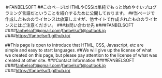 ＃FANBELSOFT
##このページはHTMLやCSSは単純でもっと始めやすいプログラミング言語だということを紹介するために公開しております。
##当ページで作成したもののライセンスは放棄しますが、他サイトで作成されたもののライセンスにはご注意ください。
###お問い合わせ先
####FANBELSOFT
####fanbelsoft@gmail.com/fanbelsoft@outlook.jp
####https://fanbelsoft.github.io/


##This page is open to introduce that HTML, CSS, Javascript, etc are simple and easy to start languages.
##We will give up the license of what we created on this page, but please pay attention to the license of what was created at other site.
###Contact Information
####FANBELSOFT
####fanbelsoft@gmail.com/fanbelsoft@outlook.jp
####https://fanbelsoft.github.io/
